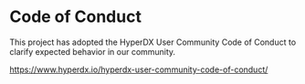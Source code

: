 # Code of Conduct

This project has adopted the HyperDX User Community Code of Conduct to clarify expected behavior in our community.

https://www.hyperdx.io/hyperdx-user-community-code-of-conduct/
